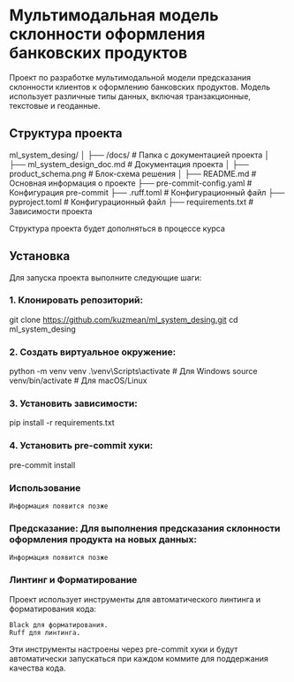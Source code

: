 # Мультимодальная модель склонности оформления банковских продуктов

Проект по разработке мультимодальной модели предсказания склонности клиентов к оформлению банковских продуктов. Модель использует различные типы данных, включая транзакционные, текстовые и геоданные.

## Структура проекта

ml_system_desing/
│
├── /docs/                        # Папка с документацией проекта
│   ├── ml_system_design_doc.md   # Документация проекта
│   ├── product_schema.png        # Блок-схема решения
│
├── README.md                     # Основная информация о проекте
├── pre-commit-config.yaml        # Конфигурация pre-commit
├── .ruff.toml                    # Конфигурационный файл
├── pyproject.toml                # Конфигурационный файл
├── requirements.txt              # Зависимости проекта



Структура проекта будет дополняться в процессе курса

## Установка

Для запуска проекта выполните следующие шаги:

### 1. Клонировать репозиторий:

git clone https://github.com/kuzmean/ml_system_desing.git
cd ml_system_desing

### 2. Создать виртуальное окружение:

python -m venv venv
.\venv\Scripts\activate  # Для Windows
source venv/bin/activate  # Для macOS/Linux

### 3. Установить зависимости:

pip install -r requirements.txt

### 4. Установить pre-commit хуки:

pre-commit install

### Использование

    Информация появится позже

### Предсказание: Для выполнения предсказания склонности оформления продукта на новых данных:

    Информация появится позже

### Линтинг и Форматирование

Проект использует инструменты для автоматического линтинга и форматирования кода:

    Black для форматирования.
    Ruff для линтинга.

Эти инструменты настроены через pre-commit хуки и будут автоматически запускаться при каждом коммите для поддержания качества кода.
